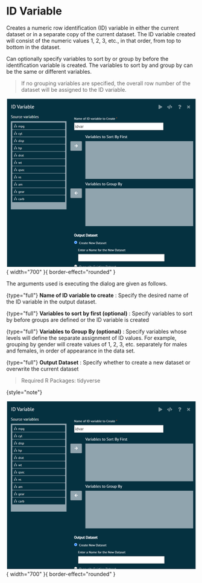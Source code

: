 # ID Variable
Creates a numeric row identification (ID) variable in either the current dataset or in a separate copy of the current dataset. The ID variable created will consist of the numeric values 1, 2, 3, etc., in that order, from top to bottom in the dataset. 

Can optionally specify variables to sort by or group by before the identification variable is created. The variables to sort by and group by can be the same or different variables. 

>If no grouping variables are specified, the overall row number of the dataset will be assigned to the ID variable.

![alt text](screenshots/image84.png){ width="700" }{ border-effect="rounded" }

The arguments used is executing the dialog are given as follows.

{type="full"}
__Name of ID variable to create__
: Specify the desired name of the ID variable in the output dataset.

{type="full"}
__Variables to sort by first (optional)__
: Specify variables to sort by before groups are defined or the ID variable is created

{type="full"}
__Variables to Group By (optional)__
: Specify variables whose levels will define the separate assignment of ID values. For example, grouping by gender will create values of 1, 2, 3, etc. separately for males and females, in order of appearance in the data set.

{type="full"}
__Output Dataset__
: Specify whether to create a new dataset or overwrite the current dataset

>Required R Packages: tidyverse
>
{style="note"}

![alt text](screenshots/image84.png){ width="700" }{ border-effect="rounded" }
